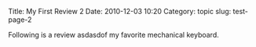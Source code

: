 Title: My First Review 2
Date: 2010-12-03 10:20
Category: topic
slug: test-page-2

Following is a review asdasdof my favorite mechanical keyboard.